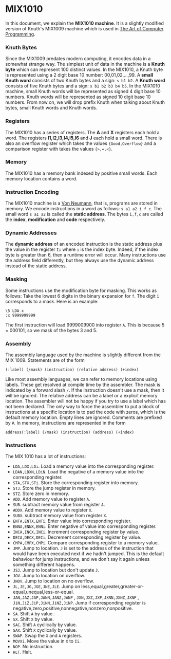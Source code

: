 # MIX1010

In this document, we explain the **MIX1010 machine**. It is a slightly modified version of Knuth's MIX1009 machine which is used in [The Art of Computer Programming](https://en.wikipedia.org/wiki/The_Art_of_Computer_Programming).

### Knuth Bytes

Since the MIX1009 predates modern computing, it encodes data in a somewhat strange way. The simplest unit of data in the machine is a **Knuth byte** which can represent 100 distinct values. In the MIX1010, a Knuth byte is represented using a 2 digit base 10 number: 00,01,02,...,99. A **small Knuth word** consists of two Knuth bytes and a sign: `s b1 b2`. A **Knuth word** consists of five Knuth bytes and a sign: `s b1 b2 b3 b4 b5`. In the MIX1010 machine, small Knuth words will be represented as signed 4 digit base 10 numbers. Knuth words will be represented as signed 10 digit base 10 numbers. From now on, we will drop prefix Knuth when talking about Knuth bytes, small Knuth words and Knuth words.

### Registers

The MIX1010 has a series of registers. The **A** and **X** registers each hold a word. The registers **I1,I2,I3,I4,I5,I6** and **J** each hold a small word. There is also an overflow register which takes the values `{Good,Overflow}` and a comparison register with takes the values `{>,=,<}`. 

### Memory

The MIX1010 has a memory bank indexed by positive small words. Each memory location contains a word.

### Instruction Encoding

The MIX1010 machine is a [Von Neumann](https://en.wikipedia.org/wiki/Von_Neumann_architecture), that is, programs are stored in memory. We encode instructions in a word as follows: `s a1 a2 i f c`. The small word `s a1 a2` is called the **static address**. The bytes `i,f,c` are called the **index**, **modification** and **code** respectively.

### Dynamic Addresses 

The **dynamic address** of an encoded instruction is the static address plus the value in the register `Ii` where `i` is the index byte. Indeed, if the index byte is greater than 6, then a runtime error will occur. Many instructions use the address field differently, but they always use the dynamic address instead of the static address.

### Masking

Some instructions use the modification byte for masking. This works as follows: Take the lowest 6 digits in the binary expansion for `f`. The digit `1` corresponds to a mask. Here is an example:
```
\5 LDA x
:x 9999999999
```
The first instruction will load 9999009900 into register `A`. This is because 5 = 000101, so we mask of the bytes 3 and 5.

### Assembly 

The assembly language used by the machine is slightly different from the MIX 1009. Statements are of the form
```
(:label) (/mask) (instruction) (relative address) (+index)
```
Like most assembly languages, we can refer to memory locations using labels. These get resolved at compile time by the assembler. The mask is indicated by a forward slash `/`. If the instruction doesn't use a mask, then it will be ignored. The relative address can be a label or a explicit memory location. The assembler will not be happy if you try to use a label which has not been declared. The only way to force the assembler to put a block of instructions at a specific location is to pad the code with zeros, which is the default memory location. Empty lines are ignored. Comments are prefixed by `#`. In memory, instructions are represented in the form
```
address(:label) (/mask) (instruction) (address) (+index)
```

### Instructions

The MIX 1010 has a lot of instructions:

- `LDA,LDX,LDi`. Load a memory value into the corresponding register.
- `LDAN,LDXN,LDiN`. Load the negative of a memory value into the corresponding register.
- `STA,STX,STi`. Store the corresponding register into memory.
- `STJ`. Store the jump register in memory.
- `STZ`. Store zero in memory.
- `ADD`. Add memory value to register `A`.
- `SUB`. subtract memory value from register `A`.
- `ADDX`. Add memory value to register `X`.
- `SUBX`. subtract memory value from register `X`.
- `ENTA,ENTX,ENTi`. Enter value into corresponding register.
- `ENNA,ENNX,ENNi`. Enter negative of value into corresponding register.
- `INCA,INCX,INCi`. Increment corresponding register by value.
- `DECA,DECX,DECi`. Decrement corresponding register by value.
- `CMPA,CMPX,CMPi`. Compare corresponding register to a memory value.
- `JMP`. Jump to location. `J` is set to the address of the instruction that would have been executed next if we hadn't jumped. This is the default behaviour for jump instructions, and we don't say it again unless something different happens.
- `JSJ`. Jump to location but don't update `J`.
- `JOV`. Jump to location on overflow.
- `JNOV`. Jump to location on no overflow.
- `JL,JE,JG,JGE,JNE,JLE`. Jump on less,equal,greater,greater-or-equal,unequal,less-or-equal.
- `JAN,JAZ,JAP,JANN,JANZ,JANP` , `JXN,JXZ,JXP,JXNN,JXNZ,JXNP` , `JiN,JiZ,JiP,JiNN,JiNZ,JiNP`. Jump if corresponding register is negative,zero,positive,nonnegative,nonzero,nonpositive.
- `SA`. Shift `A` by value.
- `SX`. Shift `X` by value.
- `SAC`. Shift `A` cyclically by value.
- `SAX`. Shift `X` cyclically by value.
- `SWAP`. Swap the `X` and `A` registers.
- `MOVXi`. Move the value in `X` to `Ii`.
- `NOP`. No instruction.
- `HLT`. Halt.

